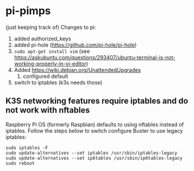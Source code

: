 # pi-pimps

(just keeping track of) Changes to pi:

1. added authorized_keys
2. added pi-hole (https://github.com/pi-hole/pi-hole)
3. `sudo apt-get install vim` (see https://askubuntu.com/questions/293407/ubuntu-terminal-is-not-working-properly-in-vi-editor)
4. Added https://wiki.debian.org/UnattendedUpgrades
    1. configured default
5. switch to iptables (k3s needs those)

## K3S networking features require iptables and do not work with nftables
Raspberry Pi OS (formerly Raspbian) defaults to using nftables instead of iptables. Follow the steps below to switch configure Buster to use legacy iptables:

    sudo iptables -F
    sudo update-alternatives --set iptables /usr/sbin/iptables-legacy
    sudo update-alternatives --set ip6tables /usr/sbin/ip6tables-legacy
    sudo reboot
